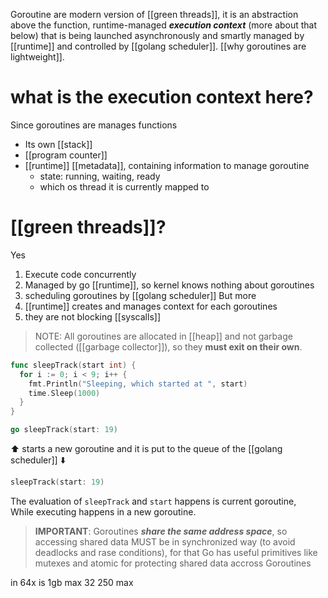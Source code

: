 Goroutine are modern version of [[green threads]], it is an abstraction above the function, runtime-managed ***execution context*** (more about that below) that is being launched asynchronously and smartly managed by [[runtime]] and controlled by [[golang scheduler]].
[[why goroutines are lightweight]].

# what is the execution context here?
Since goroutines are manages functions
- Its own [[stack]]
- [[program counter]]
- [[runtime]] [[metadata]], containing information to manage goroutine
	- state: running, waiting, ready
	- which os thread it is currently mapped to


# [[green threads]]?
Yes
1. Execute code concurrently
2. Managed by go [[runtime]], so kernel knows nothing about goroutines
3. scheduling goroutines by [[golang scheduler]]
But more
1. [[runtime]] creates and manages context for each goroutines
2. they are not blocking [[syscalls]]


> NOTE: All goroutines are allocated in [[heap]] and not garbage collected ([[garbage collector]]), so they **must exit on their own**.

```go
func sleepTrack(start int) {
  for i := 0; i < 9; i++ {
    fmt.Println("Sleeping, which started at ", start)
    time.Sleep(1000)
  }
}
```

```go
go sleepTrack(start: 19)
```
⬆️ starts a new goroutine and it is put to the queue of the [[golang scheduler]] ⬇️
```go
sleepTrack(start: 19)
```

The evaluation of `sleepTrack` and `start` happens is current goroutine,  
While executing happens in a new goroutine.

> **IMPORTANT**: Goroutines ***share the same address space***, so accessing shared data MUST be in synchronized way (to avoid deadlocks and rase conditions), for that Go has useful primitives like mutexes and atomic for protecting shared data accross Goroutines


in 64x is 1gb max
32 250 max
